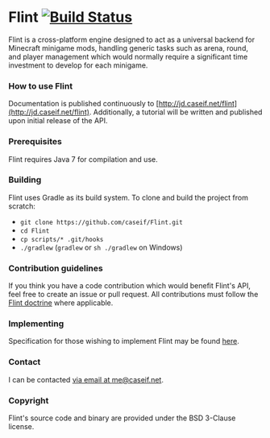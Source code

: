 # Flint [![Build Status](http://ci.caseif.net/job/Flint/badge/icon)](http://ci.caseif.net/job/Flint/)

Flint is a cross-platform engine designed to act as a universal backend for Minecraft minigame mods, handling generic
tasks such as arena, round, and player management which would normally require a significant time investment to develop
for each minigame.

### How to use Flint

Documentation is published continuously to [http://jd.caseif.net/flint](http://jd.caseif.net/flint). Additionally, a
tutorial will be written and published upon initial release of the API.

### Prerequisites

Flint requires Java 7 for compilation and use.

### Building

Flint uses Gradle as its build system. To clone and build the project from scratch:

- `git clone https://github.com/caseif/Flint.git`
- `cd Flint`
- `cp scripts/* .git/hooks`
- `./gradlew` (`gradlew` or `sh ./gradlew` on Windows)

### Contribution guidelines

If you think you have a code contribution which would benefit Flint's API, feel free to create an issue or pull request.
All contributions must follow the [Flint doctrine](https://github.com/caseif/Flint/wiki/Tutorial#doctrine) where
applicable.

### Implementing

Specification for those wishing to implement Flint may be found 
[here](https://github.com/caseif/Flint/wiki/Implementation%20Specification).

### Contact

I can be contacted [via email at me@caseif.net](mailto:me@caseif.net).

### Copyright

Flint's source code and binary are provided under the BSD 3-Clause license.
